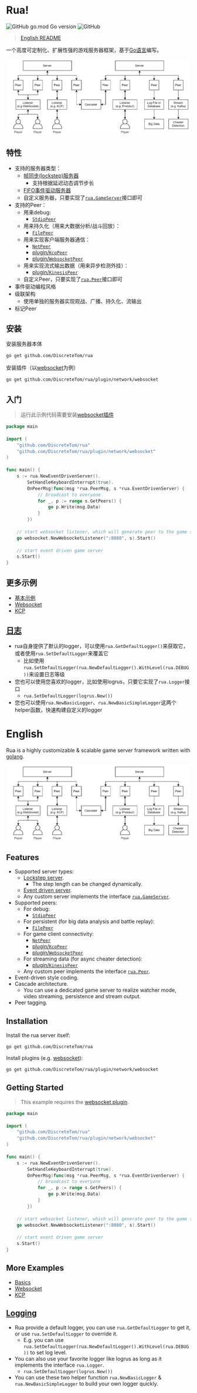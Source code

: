 # Rua!

![GitHub go.mod Go version](https://img.shields.io/github/go-mod/go-version/DiscreteTom/rua?style=flat-square)
![GitHub](https://img.shields.io/github/license/DiscreteTom/rua?style=flat-square)

> [English README](#english)

一个高度可定制化、扩展性强的游戏服务器框架，基于[Go语言](https://golang.org/)编写。

![architecture](./img/architecture.png)

## 特性

- 支持的服务器类型：
  - [帧同步(lockstep)服务器](https://github.com/DiscreteTom/rua/blob/main/lockstep.go)
    - 支持根据延迟动态调节步长
  - [FIFO事件驱动服务器](https://github.com/DiscreteTom/rua/blob/main/eventdriven.go)
  - 自定义服务器，只要实现了[`rua.GameServer`](https://github.com/DiscreteTom/rua/blob/main/model.go)接口即可
- 支持的Peer：
  - 用来debug:
    - [`StdioPeer`](https://github.com/DiscreteTom/rua/blob/main/peers/debug/stdio.go)
  - 用来持久化（用来大数据分析/战斗回放）：
    - [`FilePeer`](https://github.com/DiscreteTom/rua/blob/main/peers/persistent/file.go)
  - 用来实现客户端服务器通信：
    - [`NetPeer`](https://github.com/DiscreteTom/rua/blob/main/peers/network/net.go)
    - [plugin/`KcpPeer`](https://github.com/DiscreteTom/rua/tree/main/plugin/network/kcp)
    - [plugin/`WebsocketPeer`](https://github.com/DiscreteTom/rua/tree/main/plugin/network/websocket)
  - 用来实现流式输出数据（用来异步检测外挂）：
    - [plugin/`KinesisPeer`](https://github.com/DiscreteTom/rua/tree/main/plugin/stream/kinesis)
  - 自定义Peer，只要实现了[`rua.Peer`](https://github.com/DiscreteTom/rua/blob/main/model.go)接口即可
- 事件驱动编程风格
- 级联架构
  - 使用单独的服务器实现观战、广播、持久化、流输出
- 标记Peer

## 安装

安装服务器本体

```bash
go get github.com/DiscreteTom/rua
```

安装插件（以[websocket](https://github.com/DiscreteTom/rua/tree/main/plugin/network/websocket)为例）

```bash
go get github.com/DiscreteTom/rua/plugin/network/websocket
```

## 入门

> 运行此示例代码需要安装[websocket插件](https://github.com/DiscreteTom/rua/tree/main/plugin/network/websocket)

```go
package main

import (
	"github.com/DiscreteTom/rua"
	"github.com/DiscreteTom/rua/plugin/network/websocket"
)

func main() {
	s := rua.NewEventDrivenServer().
		SetHandleKeyboardInterrupt(true).
		OnPeerMsg(func(msg *rua.PeerMsg, s *rua.EventDrivenServer) {
			// broadcast to everyone
			for _, p := range s.GetPeers() {
				go p.Write(msg.Data)
			}
		})

	// start websocket listener, which will generate peer to the game server
	go websocket.NewWebsocketListener(":8080", s).Start()

	// start event driven game server
	s.Start()
}
```

## 更多示例

- [基本示例](https://github.com/DiscreteTom/rua/tree/main/example)
- [Websocket](https://github.com/DiscreteTom/rua/tree/main/plugin/network/websocket/_example)
- [KCP](https://github.com/DiscreteTom/rua/tree/main/plugin/network/kcp/_example)

## [日志](https://github.com/DiscreteTom/rua/blob/main/logger.go)

- rua自身提供了默认的logger，可以使用`rua.GetDefaultLogger()`来获取它，或者使用`rua.SetDefaultLogger`来覆盖它
  - 比如使用`rua.SetDefaultLogger(rua.NewDefaultLogger().WithLevel(rua.DEBUG))`来设置日志等级
- 您也可以使用您喜欢的logger，比如使用logrus，只要它实现了`rua.Logger`接口
  - `rua.SetDefaultLogger(logrus.New())`
- 您也可以使用`rua.NewBasicLogger`、`rua.NewBasicSimpleLogger`这两个helper函数，快速构建自定义的logger

# English

Rua is a highly customizable & scalable game server framework written with [golang](https://golang.org/).

![architecture](./img/architecture.png)

## Features

- Supported server types:
  - [Lockstep server](https://github.com/DiscreteTom/rua/blob/main/lockstep.go).
    - The step length can be changed dynamically.
  - [Event driven server](https://github.com/DiscreteTom/rua/blob/main/eventdriven.go).
  - Any custom server implements the interface [`rua.GameServer`](https://github.com/DiscreteTom/rua/blob/main/model.go).
- Supported peers:
  - For debug:
    - [`StdioPeer`](https://github.com/DiscreteTom/rua/blob/main/peers/debug/stdio.go)
  - For persistent (for big data analysis and battle replay):
    - [`FilePeer`](https://github.com/DiscreteTom/rua/blob/main/peers/persistent/file.go)
  - For game client connectivity:
    - [`NetPeer`](https://github.com/DiscreteTom/rua/blob/main/peers/network/net.go)
    - [plugin/`KcpPeer`](https://github.com/DiscreteTom/rua/tree/main/plugin/network/kcphttps://github.com/DiscreteTom/rua/tree/main/plugin/network/kcp)
    - [plugin/`WebsocketPeer`](https://github.com/DiscreteTom/rua/tree/main/plugin/network/websocket)
  - For streaming data (for async cheater detection):
    - [plugin/`KinesisPeer`](https://github.com/DiscreteTom/rua/tree/main/plugin/stream/kinesis)
  - Any custom peer implements the interface [`rua.Peer`](https://github.com/DiscreteTom/rua/blob/main/model.go).
- Event-driven style coding.
- Cascade architecture.
  - You can use a dedicated game server to realize watcher mode, video streaming, persistence and stream output.
- Peer tagging.

## Installation

Install the rua server itself:

```bash
go get github.com/DiscreteTom/rua
```

Install plugins (e.g. [websocket](https://github.com/DiscreteTom/rua/tree/main/plugin/network/websocket)):

```bash
go get github.com/DiscreteTom/rua/plugin/network/websocket
```

## Getting Started

> This example requires the [websocket plugin](https://github.com/DiscreteTom/rua/tree/main/plugin/network/websocket).

```go
package main

import (
	"github.com/DiscreteTom/rua"
	"github.com/DiscreteTom/rua/plugin/network/websocket"
)

func main() {
	s := rua.NewEventDrivenServer().
		SetHandleKeyboardInterrupt(true).
		OnPeerMsg(func(msg *rua.PeerMsg, s *rua.EventDrivenServer) {
			// broadcast to everyone
			for _, p := range s.GetPeers() {
				go p.Write(msg.Data)
			}
		})

	// start websocket listener, which will generate peer to the game server
	go websocket.NewWebsocketListener(":8080", s).Start()

	// start event driven game server
	s.Start()
}
```

## More Examples

- [Basics](https://github.com/DiscreteTom/rua/tree/main/example)
- [Websocket](https://github.com/DiscreteTom/rua/tree/main/plugin/network/websocket/_example)
- [KCP](https://github.com/DiscreteTom/rua/tree/main/plugin/network/kcp/_example)

## [Logging](https://github.com/DiscreteTom/rua/blob/main/logger.go)

- Rua provide a default logger, you can use `rua.GetDefaultLogger` to get it, or use `rua.SetDefaultLogger` to override it.
  - E.g. you can use `rua.SetDefaultLogger(rua.NewDefaultLogger().WithLevel(rua.DEBUG))` to set log level.
- You can also use your favorite logger like logrus as long as it implements the interface `rua.Logger`.
  - `rua.SetDefaultLogger(logrus.New())`
- You can use these two helper function `rua.NewBasicLogger` & `rua.NewBasicSimpleLogger` to build your own logger quickly.
